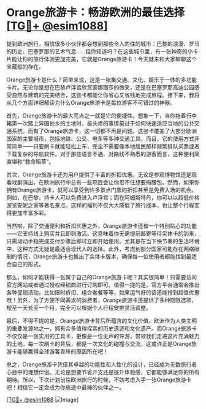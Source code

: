 # Orange旅游卡：畅游欧洲的最佳选择[[TG💪+ @esim1088](https://t.me/s/esim1088)]

提到欧洲旅行，相信很多小伙伴都会想到那些令人向往的城市：巴黎的浪漫、罗马的历史、巴塞罗那的艺术气息……但你知道吗？在这些城市里，有一张神奇的小卡片能让你的旅行体验更加完美，它就是Orange旅游卡！今天就来和大家聊聊这个宝藏般的存在。

Orange旅游卡是什么？简单来说，这是一张集交通、文化、娱乐于一体的多功能卡片。无论你是想在巴黎卢浮宫欣赏蒙娜丽莎的微笑，还是在巴塞罗那高迪公园感受自然与建筑的完美结合，这张卡都能让你省心又省钱地完成旅程。接下来，我将从几个方面详细解读为什么Orange旅游卡是每位游客不可错过的神器。

首先，Orange旅游卡的最大亮点之一就是它的便捷性。想象一下，当你拖着行李箱第一次踏上异国他乡的土地时，最头疼的事情莫过于如何快速适应当地的公共交通系统。而有了Orange旅游卡，这一切都不再是问题。这张卡覆盖了大部分欧洲国家的主要城市，包括地铁、公交、电车等多种交通工具。而且，它的使用方式非常简单——只要刷卡就能轻松上车，完全不需要像本地居民那样频繁排队买票或者下载复杂的导航软件。对于那些语言不通、对路线不熟悉的游客而言，这种便利简直堪称“救命稻草”。

其次，Orange旅游卡还为用户提供了丰富的折扣优惠。无论是参观博物馆还是观看戏剧演出，在欧洲旅行中总有一些项目会让你忍不住想要掏腰包。然而，如果你拥有Orange旅游卡，就可以享受到许多景点门票的折扣甚至是免费入场的机会。例如，在巴黎，持卡人可以免费进入卢浮宫；而在阿姆斯特丹，你可以以超低价格游览安妮之家等著名景点。这样的福利不仅大大降低了旅行成本，也让整个行程变得更加丰富多彩。

当然啦，除了交通便利和折扣优惠之外，Orange旅游卡还有一个特别贴心的功能——它支持线上购买并且即刻激活。这意味着你无需提前邮寄等待实体卡的到来，只需动动手指完成支付步骤后即可立即开始使用。尤其是在当下快节奏的生活环境中，这种方式无疑是最适合现代人的选择。此外，考虑到部分国家可能存在网络限制的情况，Orange旅游卡也推出了实体卡版本，确保每一位使用者都能找到最适合自己的形式。

那么，如何才能获得一张属于自己的Orange旅游卡呢？其实很简单！只需要访问官方网站或者通过授权经销商进行订购即可。值得一提的是，官方平台通常会推出各种促销活动，比如限时折扣、组合套餐等等，如果运气好的话还能抢到超值优惠哦！另外，为了方便不同需求的消费者，Orange旅游卡还提供了多种期限选项，短至一天长至一个月，完全可以根据个人行程安排灵活调整。

最后，不得不提的是，Orange旅游卡背后所蕴含的文化价值。欧洲作为人类文明的重要发源地之一，拥有众多值得探索的历史遗迹和文化遗产。而Orange旅游卡不仅仅是一张实用的工具卡，更像是一位无声的导游，带领我们走进这片充满魅力的土地。每一次刷卡的背后，都是一次文化的碰撞与交流，这或许正是Orange旅游卡能够赢得全球游客青睐的原因所在吧！

总之，Orange旅游卡凭借其卓越的功能性和人性化的设计，已经成为无数旅行者心目中的理想伴侣。无论是想要节省开支还是提升体验感，它都能够满足你的所有期待。所以，下次计划前往欧洲旅行的时候，不妨考虑入手一张Orange旅游卡吧！相信它一定会成为你旅途中最棒的伙伴之一。

[[TG💪+ @esim1088](https://t.me/s/esim1088) ![Image](https://i.postimg.cc/4NQfJmqS/Snipaste-2025-05-13-00-14-12.png)]